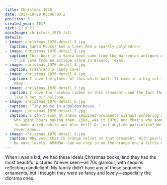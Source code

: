 ```yaml
---
title: Christmas 1976
date: 2017-10-29 00:06:00 Z
position: 5
created_year: 2017
size: 21 x 21
mainImage: christmas_1976-full
details:
- image: christmas_1976-detail_1.jpg
  caption: Santa Mouse! And a tree! And a sparkly polyhedron!
- image: christmas_1976-detail_2.jpg
  caption: This bear in a Santa boot came from the Warrenton antiques week. The sequined
    truck came from an antique store in Blanco, Texas.
- image: christmas_1976-detail_3.jpg
  caption: Train and a candy cane!
- image: christmas_1976-detail_4.jpg
  caption: I love the glamor of this white ball. It came in a big set I bought from
    eBay.
- image: christmas_1976-detail_5.jpg
  caption: I love the rainbow ribbon on this ornament--and the fact that it's shaped
    like a hot air balloon.
- image: christmas_1976-detail_6.jpg
  caption: 'Tiny mouse in a golden house. '
- image: christmas_1976-detail_7.jpg
  caption: I can't look at these sequined ornaments without wondering about the people
    who spent hours making them. Like, was it 1976, and that's why someone got inspired
    to make a red, white and blue bell? Or just anytime patriotism? We'll probably
    never know...
- image: christmas_1976-detail_8.jpg
  caption: Why yes, that IS orange velvet on that ornament. With pearls. It couldn't
    be more lovely. AMANDA--Can we crop in on the orange one a little more?
---
```


When I was a kid, we had these Ideals Christmas books, and they had the most beautiful pictures I’d ever seen—all 70s glamour, with sequins reflecting candlelight. My family didn’t have any of these sequined ornaments, but I thought they were so fancy and lovely—especially the diorama ones.